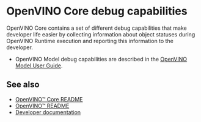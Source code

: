 # OpenVINO Core debug capabilities

OpenVINO Core contains a set of different debug capabilities that make developer life easier by collecting information about object statuses during OpenVINO Runtime execution and reporting this information to the developer.

* OpenVINO Model debug capabilities are described in the [OpenVINO Model User Guide](https://docs.openvino.ai/2025/openvino-workflow/running-inference/model-representation.html#model-debug-capabilities).

## See also
 * [OpenVINO™ Core README](../README.md)
 * [OpenVINO™ README](../../../README.md)
 * [Developer documentation](../../../docs/dev/index.md)

